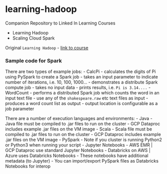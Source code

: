# learning-hadoop
Companion Repository to Linked In Learning Courses
- Learning Hadoop
- Scaling Cloud Spark  

Original `Learning Hadoop` - [link to course](https://www.lynda.com/Hadoop-tutorials/Hadoop-Fundamentals/191942-2.html)

### Sample code for Spark

There are two types of example jobs:
    - CalcPi
        - calculates the digits of Pi using PySpark to create a Spark job
        - takes an input parameter to indicate number of iterations, i.e. 10, 100, 1000...
        - demonstrates a distribute Spark compute job
        - takes no input data
        - prints results, i.e. `Pi is 3.14....`
    - WordCount
        - performs a distributed Spark job which counts the word in an input text file
        - use any of the `shakespeare.raw` etc text files as input
        - produces a word count list as output
        - output location is configurable as a job parameter

There are a number of execution languages and environments:
    - Java
        - Java file must be compiled to .jar files to run on the cluster
        - GCP Dataproc includes example .jar files on the VM image
    - Scala
        - Scala file must be compiled to .jar files to run on the cluster
        - GCP Dataproc includes example .jar files on the VM image
    - PySpark
        - Note if you cluster is running Python2 or Python3 when running your script
    - Jupyter Notebooks
        - AWS EMR | GCP Dataproc use standard Jupyter Notebooks
        - Databricks on AWS | Azure uses Databricks Notebooks
            - These notebooks have additional metadata (to Jupyter)
            - You can import/export PySpark files as Databricks Notebooks for interop
